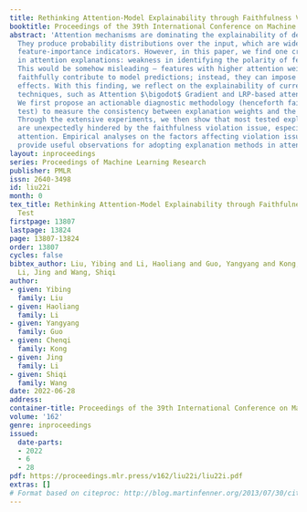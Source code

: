 ```yaml
---
title: Rethinking Attention-Model Explainability through Faithfulness Violation Test
booktitle: Proceedings of the 39th International Conference on Machine Learning
abstract: 'Attention mechanisms are dominating the explainability of deep models.
  They produce probability distributions over the input, which are widely deemed as
  feature-importance indicators. However, in this paper, we find one critical limitation
  in attention explanations: weakness in identifying the polarity of feature impact.
  This would be somehow misleading – features with higher attention weights may not
  faithfully contribute to model predictions; instead, they can impose suppression
  effects. With this finding, we reflect on the explainability of current attention-based
  techniques, such as Attention $\bigodot$ Gradient and LRP-based attention explanations.
  We first propose an actionable diagnostic methodology (henceforth faithfulness violation
  test) to measure the consistency between explanation weights and the impact polarity.
  Through the extensive experiments, we then show that most tested explanation methods
  are unexpectedly hindered by the faithfulness violation issue, especially the raw
  attention. Empirical analyses on the factors affecting violation issues further
  provide useful observations for adopting explanation methods in attention models.'
layout: inproceedings
series: Proceedings of Machine Learning Research
publisher: PMLR
issn: 2640-3498
id: liu22i
month: 0
tex_title: Rethinking Attention-Model Explainability through Faithfulness Violation
  Test
firstpage: 13807
lastpage: 13824
page: 13807-13824
order: 13807
cycles: false
bibtex_author: Liu, Yibing and Li, Haoliang and Guo, Yangyang and Kong, Chenqi and
  Li, Jing and Wang, Shiqi
author:
- given: Yibing
  family: Liu
- given: Haoliang
  family: Li
- given: Yangyang
  family: Guo
- given: Chenqi
  family: Kong
- given: Jing
  family: Li
- given: Shiqi
  family: Wang
date: 2022-06-28
address:
container-title: Proceedings of the 39th International Conference on Machine Learning
volume: '162'
genre: inproceedings
issued:
  date-parts:
  - 2022
  - 6
  - 28
pdf: https://proceedings.mlr.press/v162/liu22i/liu22i.pdf
extras: []
# Format based on citeproc: http://blog.martinfenner.org/2013/07/30/citeproc-yaml-for-bibliographies/
---
```


